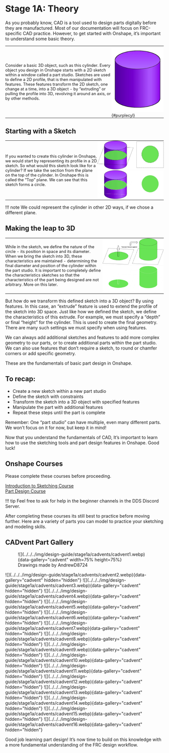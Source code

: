 <style>
td {
  text-align: left !important;
  vertical-align: middle !important;
}
td, th , table{
   border: none!important;
   font-size: 0.8rem;
   padding:0 !important;
}

table tr:hover{
    background-color: transparent !important;
}

#purplecyl {
    padding-right: 2rem;
    width: 85%;
    height: auto;
}

</style>

# Stage 1A: Theory

As you probably know, CAD is a tool used to design parts digitally before they are manufactured. Most of our documentation will focus on FRC-specific CAD practice. However, to get started with Onshape, it’s important to understand some basic theory.

| | |
| :-: | :-: |
| Consider a basic 3D object, such as this cylinder. Every object you design in Onshape starts with a 2D sketch within a window called a part studio. Sketches are used to define a 2D profile, that is then manipulated with features. These features transform the 2D sketch, one change at a time, into a 3D object - by “extruding” or pulling the profile into 3D, revolving it around an axis, or by other methods. | ![purple_cylinder](../../../img/design-guide/stage1a/purplecyl.webp){#purplecyl} |

## Starting with a Sketch

| | |
| :-: | :-: |
| If you wanted to create this cylinder in Onshape, we would start by representing its profile in a 2D sketch. So what would this sketch look like for a cylinder? If we take the section from the plane on the top of the cylinder. In Onshape this is called the “Top” plane. We can see that this sketch forms a circle. | ![cross](../../../img/design-guide/stage1a/cross-light.webp#only-light) ![cross](../../../img/design-guide/stage1a/cross-dark.webp#only-dark) |

!!! note
    We could represent the cylinder in other 2D ways, if we chose a different plane.


## Making the leap to 3D
| | |
| :-: | :-: |
| While in the sketch, we define the nature of the circle - its position in space and its diameter. When we bring the sketch into 3D, these characteristics are maintained - determining the final diameter and position of the cylinder within the part studio. It is important to completely define the characteristics sketches so that the characteristics of the part being designed are not arbitrary. More on this later.| ![extrude](../../../img/design-guide/stage1a/extrude-light.webp#only-light) ![extrude](../../../img/design-guide/stage1a/extrude-dark.webp#only-dark) |

But how do we transform this defined sketch into a 3D object? By using features. In this case, an “extrude” feature is used to extend the profile of the sketch into 3D space.
Just like how we defined the sketch, we define the characteristics of this extrude. For example, we must specify a “depth” or final “height” for the cylinder. This is used to create the final geometry. There are many such settings we must specify when using features.

We can always add additional sketches and features to add more complex geometry to our parts, or to create additional parts within the part studio. We can also use features that don’t require a sketch, to round or chamfer corners or add specific geometry. 

These are the fundamentals of basic part design in Onshape.

## To recap:

- Create a new sketch within a new part studio
- Define the sketch with constraints
- Transform the sketch into a 3D object with specified features
- Manipulate the part with additional features 
- Repeat these steps until the part is complete

Remember: One “part studio” can have multiple, even many different parts. We won’t focus on it for now, but keep it in mind!

Now that you understand the fundamentals of CAD, It’s important to learn how to use the sketching tools and part design features in Onshape. Good luck!

## Onshape Courses
Please complete these courses before proceeding.

[Introduction to Sketching Course](https://learn.onshape.com/courses/introduction-to-sketching)<br>
[Part Design Course](https://learn.onshape.com/courses/fundamentals-part-design-using-part-studios)

!!! tip
    Feel free to ask for help in the beginner channels in the DDS Discord Server.

After completing these courses its still best to practice before moving further. Here are a variety of parts you can model to practice your sketching and modeling skills. 

## CADvent Part Gallery
<figure markdown>
![](../../../img/design-guide/stage1a/cadvents/cadvent1.webp){data-gallery="cadvent" width=75% height=75%}
<figcaption>Drawings made by AndrewD8724</figcaption>
</figure>
![](../../../img/design-guide/stage1a/cadvents/cadvent2.webp){data-gallery="cadvent" hidden="hidden"}
![](../../../img/design-guide/stage1a/cadvents/cadvent3.webp){data-gallery="cadvent" hidden="hidden"}
![](../../../img/design-guide/stage1a/cadvents/cadvent4.webp){data-gallery="cadvent" hidden="hidden"}
![](../../../img/design-guide/stage1a/cadvents/cadvent5.webp){data-gallery="cadvent" hidden="hidden"}
![](../../../img/design-guide/stage1a/cadvents/cadvent6.webp){data-gallery="cadvent" hidden="hidden"}
![](../../../img/design-guide/stage1a/cadvents/cadvent7.webp){data-gallery="cadvent" hidden="hidden"}
![](../../../img/design-guide/stage1a/cadvents/cadvent8.webp){data-gallery="cadvent" hidden="hidden"}
![](../../../img/design-guide/stage1a/cadvents/cadvent9.webp){data-gallery="cadvent" hidden="hidden"}
![](../../../img/design-guide/stage1a/cadvents/cadvent10.webp){data-gallery="cadvent" hidden="hidden"}
![](../../../img/design-guide/stage1a/cadvents/cadvent11.webp){data-gallery="cadvent" hidden="hidden"}
![](../../../img/design-guide/stage1a/cadvents/cadvent12.webp){data-gallery="cadvent" hidden="hidden"}
![](../../../img/design-guide/stage1a/cadvents/cadvent13.webp){data-gallery="cadvent" hidden="hidden"}
![](../../../img/design-guide/stage1a/cadvents/cadvent14.webp){data-gallery="cadvent" hidden="hidden"}
![](../../../img/design-guide/stage1a/cadvents/cadvent15.webp){data-gallery="cadvent" hidden="hidden"}
![](../../../img/design-guide/stage1a/cadvents/cadvent16.webp){data-gallery="cadvent" hidden="hidden"}

Good job learning part design! It’s now time to build on this knowledge with a more fundamental understanding of the FRC design workflow.
